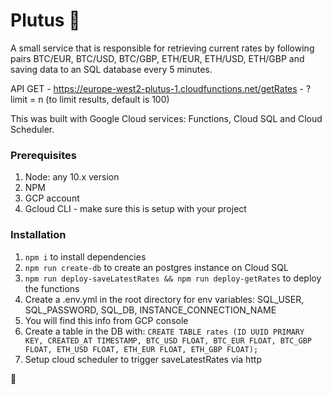 # Plutus 🚀

A small service that is responsible for retrieving current rates by following pairs BTC/EUR, BTC/USD, BTC/GBP, ETH/EUR, ETH/USD, ETH/GBP and saving data to an SQL database every 5 minutes.

API GET - https://europe-west2-plutus-1.cloudfunctions.net/getRates - ? limit = n (to limit results, default is 100)

This was built with Google Cloud services: Functions, Cloud SQL and Cloud Scheduler. 

### Prerequisites

1. Node: any 10.x version
1. NPM
1. GCP account
1. Gcloud CLI - make sure this is setup with your project

### Installation

1. `npm i` to install dependencies
1. `npm run create-db` to create an postgres instance on Cloud SQL
1. `npm run deploy-saveLatestRates && npm run deploy-getRates` to deploy the functions
1. Create a .env.yml in the root directory for env variables: SQL_USER, SQL_PASSWORD, SQL_DB, INSTANCE_CONNECTION_NAME
1. You will find this info from GCP console
1. Create a table in the DB with: `CREATE TABLE rates (ID UUID PRIMARY KEY, CREATED_AT TIMESTAMP, BTC_USD FLOAT, BTC_EUR FLOAT,
 BTC_GBP FLOAT, ETH_USD FLOAT, ETH_EUR FLOAT, ETH_GBP FLOAT);`
1. Setup cloud scheduler to trigger saveLatestRates via http

🧨
